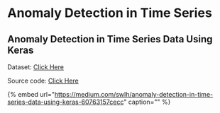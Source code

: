 # Anomaly Detection in Time Series

## Anomaly Detection in Time Series Data Using Keras <a id="0123"></a>

Dataset: [Click Here](https://www.kaggle.com/pdquant/sp500-daily-19862018)

Source code: [Click Here](https://github.com/Tekraj15/Anomaly-Detection-in-Time-Series-Data)

{% embed url="https://medium.com/swlh/anomaly-detection-in-time-series-data-using-keras-60763157cecc" caption="" %}

